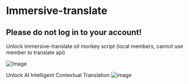 # Immersive-translate

## Please do not log in to your account!

Unlock immersive-translate oil monkey script (local members, cannot use member to translate api)

![ Image](https://github.com/user-attachments/assets/08d256a7-885c-4a76-81b6-59acc86a9784)

Unlock AI Intelligent Contextual Translation
![image](https://github.com/user-attachments/assets/2885eb4d-b775-4286-8511-b85570aa2be1)
